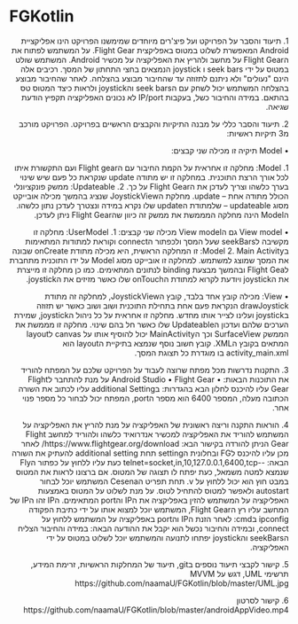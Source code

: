 # FGKotlin
<p dir="rtl">
1.	תיעוד והסבר על הפרויקט ועל פיצ'רים מיוחדים שמימשנו
הפרויקט הינו אפליקציית Android המאפשרת לשלוט במטוס באפליקצית  Flight Gear. על המשתמש לפתוח את הFlight Gear על מחשב ולהריץ את האפליקציה על מכשיר Android. המשתמש שולט במטוס על ידי seek bars ו joystick הנמצאים בחצי התחתון של המסך. 
רכיבים אלה הינם "נעולים" ולא ניתנם לתזוזה עד שהחיבור מבוצע בהצלחה. לאחר שהחיבור מבוצע בהצלחה המשתמש יכול לשחק עם הseek bars והjoystick ולראות כיצד המטוס טס בהתאם.
במידה והחיבור כשל, בעקבות IP/port לא נכונים האפליקציה תקפיץ הודעת שגיאה.
<p dir="rtl">
2.	תיעוד והסבר כללי על מבנה התיקיות והקבצים הראשיים בפרויקט.
הפרויקט מורכב מ3 תיקיות ראשיות:
<p dir="rtl">
•	Model
תיקיה זו מכילה שני קבצים:
<p dir="rtl">
1.	Model: מחלקה זו אחראית על הקמת החיבור עם הFlight gear ועם התקשורת איתו לכל אורך הרצת התוכנית. במחלקה זו יש מתודה update שנקראת כל פעם שיש שינוי בערך כלשהו וצריך לעדכן את הFlight Gear על כך.
2.	Updateable: ממשק פונקציונלי הכולל מתודה אחת – update. מחלקת הJoystickView שנציג בהמשך מכילה אובייקט מסוג updateable – שלמתודת הupdate שלו נקרא במידה ונצטרך לעדכן נתון כלשהו. הModel הינה מחלקה המממשת את ממשק זה כיוון שהFlight Gear ניתן לעדכן.
<p dir="rtl">
•	View model
גם הView model מכילה שני קבצים:
1.	UserModel: מחלקה זו מקשיבה לseekBars שעל המסך ולכפתור הconnect וקוראת למתודות המתאימות בModel
2.	Main Activity: זו המחלקה הראשית, היא מכילה מתודת onCreate שבונה את המסך שמוצג למשתמש. למחלקה זו אובייקט מסוג Model על ידו התוכנית מתחברת לFlight Gea ובהמשך מבצעת binding לנתונים המתאימים. כמו כן מחלקה זו מייצרת את הjoystick ויודעת לקרוא למתודת הonTouch שלו כאשר מזיזים את הjoystick.
<p dir="rtl">
•	View: 
מכילה קובץ אחד בלבד, קובץ הJoystickView, למחלקה זה מתודת drawJoystick הנקראת פעם אחת בתחילת התוכנית ושוב ושוב כאשר יש תזוזה בjoystick ועלינו לצייר אותו מחדש. מחלקה זו אחראית על כל ניהול הjoystick, שמירת הערכים שלהם ועדכון הUpdateable שלו כאשר חל בהם שינוי. 
מחלקה זו מממשת את הממשק SurfaceView וכך הMainActivity יכול להוסיף אותו על canvas לlayout המתאים בקובץ הXML.
קובץ חשוב נוסף שנמצא בתיקיית הlayout הוא activity_main.xml בו מוגדרת כל תצוגת המסך.
<p dir="rtl">
3.	התקנות נדרשות מכל מפתח שרוצה לעבוד על הפרויקט שלכם
על המפתח להוריד את התוכנות הבאות:
•	Android Studio
•	Flight Gear
על מנת להתחבר לFlight Gear עליו להיכנס לחלון הבא בהגדרות:
בadditional Setting עליו לכתוב את השורה הכתובה מעלה, המספר 6400 הוא מספר הport, המפתח יכול לבחור כל מספר פנוי אחר.
<p dir="rtl">
4.	הוראות התקנה וריצה ראשונית של האפליקציה
על מנת להריץ את האפליקציה על המשתמש להוריד את האפליקציה למכשיר אנדרואיד כלשהו ולהוריד למחשב Flight Gear הניתן להורדה בקישור הבא: 
https://www.flightgear.org/download/
לאחר מכן עליו להיכנס לFG ובחלונית הsetting תחת additional setting להעתיק את השורה הבאה:
--telnet=socket,in,10,127.0.0.1,6400,tcp
כעת עליו ללחוץ על כפתור הFly שנמצא למטה משמאל, כעת יפתח לו תצוגה של המטוס. אם ברצונו לראות את המטוס במבט חוץ הוא יכול ללחוץ על v. תחת תפריט הCesena המשתמש יוכל לבחור autostart ולאפשר למטוס להתחיל לטוס.
על מנת לשלוט על המטוס באמצעות האפליקציה על המשתמש להזין באפליקציה את הIP והport המתאימים. הIP זהו הIP של המחשב עליו רץ הFlight Gear, המשתמש יוכל למצוא אותו על ידי כתיבת הפקודה ipconfig בcmd:
לאחר הזנת הIP והport באפליקציה על המשתמש ללחוץ על connect, ובמידה והחיבור נכשל הוא יקבל את ההודעה הבאה:
במידה והחיבור הצליח הseekBars והjoystick יפתחו לתנועה והמשתמש יוכל לשלוט במטוס על ידי האפליקציה.
<p dir="rtl">
5.	קישור לקבצי תיעוד נוספים בgit, תיעוד של המחלקות הראשיות, זרימת המידע, תרשימי UML, דגש על MVVM
https://github.com/naamaU/FGKotlin/blob/master/UML.jpg
<p dir="rtl">
6.	קישור לסרטון 
https://github.com/naamaU/FGKotlin/blob/master/androidAppVideo.mp4
<p dir="rtl">
</p>
